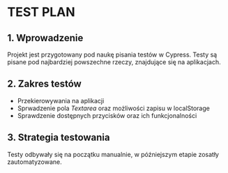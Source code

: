 # TEST PLAN

## 1. Wprowadzenie
Projekt jest przygotowany pod naukę pisania testów w Cypress. 
Testy są pisane pod najbardziej powszechne rzeczy, znajdujące się na aplikacjach.

## 2. Zakres testów
- Przekierowywania na aplikacji
- Sprwadzenie pola *Textarea* oraz możliwości zapisu w localStorage 
- Sprawdzenie dostępnych przycisków oraz ich funkcjonalności

## 3. Strategia testowania
Testy odbywały się na początku manualnie, w późniejszym etapie zosatły zautomatyzowane. 